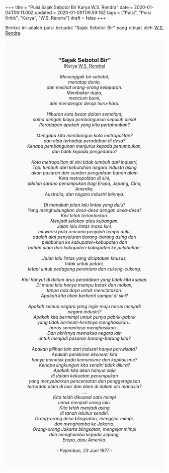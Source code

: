+++
title = "Puisi Sajak Sebotol Bir Karya W.S. Rendra"
date = 2020-01-04T06:11:00Z
updated = 2020-01-09T09:59:16Z
tags = ["Puisi", "Puisi Kritik", "Karya", "W.S. Rendra"]
draft = false
+++

<div dir="ltr" style="text-align: left;" trbidi="on"><div style="text-align: justify;">Berikut ini adalah puisi berjudul "Sajak Sebotol Bir" yang dibuat oleh <a href="https://ensiklopedia.kemdikbud.go.id/sastra/artikel/Rendra" target="_blank">W.S. Rendra</a>.</div><br /><div style="background: #FAFAFA; font-size: 14px; height: auto; margin: 0 auto; padding: 50px; text-align: center; width: auto;"><span style="font-size: 18px;"><b>"Sajak Sebotol Bir"</b></span><br />(Karya <a href="https://www.sekata.web.id/tags/w.s.-rendra" target="_blank">W.S. Rendra</a>) <br /><br /><i>Menenggak bir sebotol,<br />menatap dunia,<br />dan melihat orang-orang kelaparan.<br />Membakar dupa,<br />mencium bumi,<br />dan mendengar derap huru-hara.<br /><br />Hiburan kota besar dalam semalam,<br />sama dengan biaya pembangunan sepuluh desa!<br />Peradaban apakah yang kita pertahankan?<br /><br />Mengapa kita membangun kota metropolitan?<br />dan alpa terhadap peradaban di desa?<br />Kenapa pembangunan menjurus kepada penumpukan,<br />dan tidak kepada pengedaran?<br /><br />Kota metropolitan di sini tidak tumbuh dari industri,<br />Tapi tumbuh dari kebutuhan negara industri asing<br />akan pasaran dan sumber pengadaan bahan alam<br />Kota metropolitan di sini,<br />adalah sarana penumpukan bagi Eropa, Jepang, Cina, Amerika,<br />Australia, dan negara industri lainnya.<br /><br />Di manakah jalan lalu lintas yang dulu?<br />Yang menghubungkan desa-desa dengan desa-desa?<br />Kini telah terlantarkan.<br />Menjadi selokan atau kubangan.<br />Jalan lalu lintas masa kini,<br />mewarisi pola rencana penjajah tempo dulu,<br />adalah alat penyaluran barang-barang asing dari<br />pelabuhan ke kabupaten-kabupaten dan<br />bahan alam dari kabupaten-kabupaten ke pelabuhan.<br /><br />Jalan lalu lintas yang diciptakan khusus,<br />tidak untuk petani,<br />tetapi untuk pedagang perantara dan cukong-cukong.<br /><br />Kini hanyut di dalam arus peradaban yang tidak kita kuasai.<br />Di mana kita hanya mampu berak dan makan,<br />tanpa ada daya untuk menciptakan.<br />Apakah kita akan berhenti sampai di sini?<br /><br />Apakah semua negara yang ingin maju harus menjadi negara industri?<br />Apakah kita bermimpi untuk punya pabrik-pabrik<br />yang tidak berhenti-hentinya menghasilkan...<br />harus senantiasa menghasilkan...<br />Dan akhirnya memaksa negara lain<br />untuk menjadi pasaran barang-barang kita?<br />.....<br />Apakah pilihan lain dari industri hanya pariwisata?<br />Apakah pemikiran ekonomi kita<br />hanya menetek pada komunisme dan kapitalisme?<br />Kenapa lingkungan kita sendiri tidak dikira?<br />Apakah kita akan hanyut saja<br />di dalam kekuatan penumpukan<br />yang menyebarkan pencemaran dan penggerogosan<br />terhadap alam di luar dan alam di dalam diri manusia?<br />.....<br />Kita telah dikuasai satu mimpi<br />untuk menjadi orang lain.<br />Kita telah menjadi asing<br />di tanah leluhur sendiri.<br />Orang-orang desa blingsatan, mengejar mimpi,<br />dan menghamba ke Jakarta.<br />Orang-orang Jakarta blingsatan, mengejar mimpi<br />dan menghamba kepada Jepang,<br />Eropa, atau Amerika.<br /><br />- Pejambon, 23 Juni 1977 -</i></div></div>
